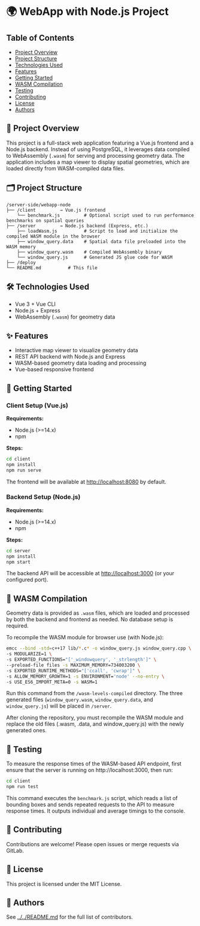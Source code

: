 # 🌍 WebApp with Node.js Project

## Table of Contents

- [Project Overview](#project-overview)
- [Project Structure](#project-structure)
- [Technologies Used](#technologies-used)
- [Features](#features)
- [Getting Started](#getting-started)
- [WASM Compilation](#wasm-compilation)
- [Testing](#testing)
- [Contributing](#contributing)
- [License](#license)
- [Authors](#authors)

## 📄 Project Overview

This project is a full-stack web application featuring a Vue.js frontend and a Node.js backend. Instead of using PostgreSQL, it leverages data compiled to WebAssembly (`.wasm`) for serving and processing geometry data. The application includes a map viewer to display spatial geometries, which are loaded directly from WASM-compiled data files.

## 🗂 Project Structure

```
/server-side/webapp-node
├── /client         → Vue.js frontend  
    └── benchmark.js         # Optional script used to run performance benchmarks on spatial queries
├── /server         → Node.js backend (Express, etc.)  
    ├── loadWasm.js          # Script to load and initialize the compiled WASM module in the browser 
    ├── window_query.data    # Spatial data file preloaded into the WASM memory
    ├── window_query.wasm    # Compiled WebAssembly binary
    └── window_query.js      # Generated JS glue code for WASM
├── /deploy
└── README.md          # This file
```

## 🛠 Technologies Used

- Vue 3 + Vue CLI
- Node.js + Express
- WebAssembly (`.wasm`) for geometry data

## ✨ Features

- Interactive map viewer to visualize geometry data
- REST API backend with Node.js and Express
- WASM-based geometry data loading and processing
- Vue-based responsive frontend

## 🚀 Getting Started

### Client Setup (Vue.js)

**Requirements:**

- Node.js (>=14.x)
- npm

**Steps:**

```sh
cd client
npm install
npm run serve
```

The frontend will be available at [http://localhost:8080](http://localhost:8080) by default.

### Backend Setup (Node.js)

**Requirements:**

- Node.js (>=14.x)
- npm

**Steps:**

```sh
cd server
npm install
npm start
```

The backend API will be accessible at [http://localhost:3000](http://localhost:3000) (or your configured port).

## 🧩 WASM Compilation

Geometry data is provided as `.wasm` files, which are loaded and processed by both the backend and frontend as needed. No database setup is required.

To recompile the WASM module for browser use (with Node.js):

```sh
emcc --bind -std=c++17 lib/*.c* -o window_query.js window_query.cpp \
-s MODULARIZE=1 \ 
-s EXPORTED_FUNCTIONS="['_windowquery', '_strlength']" \
--preload-file files -s MAXIMUM_MEMORY=734003200 \
-s EXPORTED_RUNTIME_METHODS="['ccall', 'cwrap']" \
-s ALLOW_MEMORY_GROWTH=1 -s ENVIRONMENT='node' --no-entry \
-s USE_ES6_IMPORT_META=0 -s WASM=1
```

Run this command from the `/wasm-levels-compiled` directory.
The three generated files (`window_query.wasm`, `window_query.data`, and `window_query.js`) will be placed in `/server`.

After cloning the repository, you must recompile the WASM module and replace the old files (.wasm, .data, and window_query.js) with the newly generated ones.

## 🧪 Testing

To measure the response times of the WASM-based API endpoint, first ensure that the server is running on http://localhost:3000, then run:

```sh
cd client
npm run test
```

This command executes the `benchmark.js` script, which reads a list of bounding boxes and sends repeated requests to the API to measure response times. It outputs individual and average timings to the console.

## 🤝 Contributing

Contributions are welcome! Please open issues or merge requests via GitLab.

## 📄 License

This project is licensed under the MIT License.

## 👥 Authors

See [../../README.md](../../README.md#authors) for the full list of contributors.
